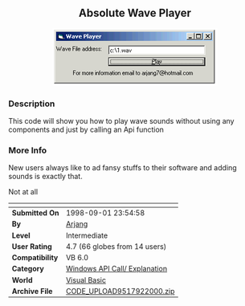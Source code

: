 ﻿<div align="center">

## Absolute Wave Player

<img src="PIC20009233343976.gif">
</div>

### Description

This code will show you how to play wave sounds without using any components and just by calling an Api function
 
### More Info
 
New users always like to ad fansy stuffs to their software and adding sounds is exactly that.

Not at all


<span>             |<span>
---                |---
**Submitted On**   |1998-09-01 23:54:58
**By**             |[Arjang](https://github.com/Planet-Source-Code/PSCIndex/blob/master/ByAuthor/arjang.md)
**Level**          |Intermediate
**User Rating**    |4.7 (66 globes from 14 users)
**Compatibility**  |VB 6\.0
**Category**       |[Windows API Call/ Explanation](https://github.com/Planet-Source-Code/PSCIndex/blob/master/ByCategory/windows-api-call-explanation__1-39.md)
**World**          |[Visual Basic](https://github.com/Planet-Source-Code/PSCIndex/blob/master/ByWorld/visual-basic.md)
**Archive File**   |[CODE\_UPLOAD9517922000\.zip](https://github.com/Planet-Source-Code/arjang-absolute-wave-player__1-11180/archive/master.zip)








